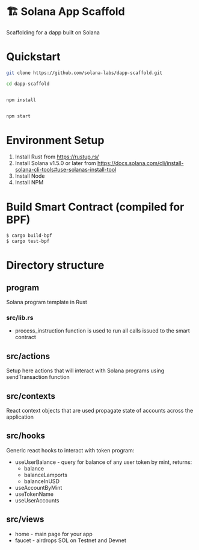 # 🏗 Solana App Scaffold
Scaffolding for a dapp built on Solana

# Quickstart

```bash
git clone https://github.com/solana-labs/dapp-scaffold.git

cd dapp-scaffold
```

```bash

npm install

```

```bash

npm start

```

# Environment Setup
1. Install Rust from https://rustup.rs/
2. Install Solana v1.5.0 or later from https://docs.solana.com/cli/install-solana-cli-tools#use-solanas-install-tool
3. Install Node
4. Install NPM

# Build Smart Contract (compiled for BPF)

```bash
$ cargo build-bpf
$ cargo test-bpf
```
# Directory structure

## program

Solana program template in Rust

### src/lib.rs
* process_instruction function is used to run all calls issued to the smart contract

## src/actions

Setup here actions that will interact with Solana programs using sendTransaction function

## src/contexts

React context objects that are used propagate state of accounts across the application

## src/hooks

Generic react hooks to interact with token program:
* useUserBalance - query for balance of any user token by mint, returns:
    - balance
    - balanceLamports
    - balanceInUSD
* useAccountByMint
* useTokenName
* useUserAccounts

## src/views

* home - main page for your app
* faucet - airdrops SOL on Testnet and Devnet